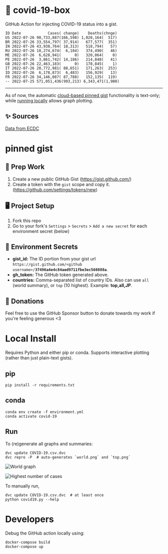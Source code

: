 # 🏥 covid-19-box

GitHub Action for injecting COVID-19 status into a gist.

```
ID Date            Cases( change)    Deaths(chnge)
US 2022-07-26 90,733,887(166,598) 1,028,164(  517)
BR 2022-07-26 33,554,797( 37,914)   677,577(  351)
IN 2022-07-26 43,938,764( 18,313)   518,794(   57)
RU 2022-07-26 18,274,674(  6,104)   374,490(   46)
ME 2022-07-26  6,628,941(      0)   320,064(    0)
PE 2022-07-26  3,861,742( 14,186)   214,848(   41)
GB 2022-07-26 22,463,183(      0)   178,845(    1)
IT 2022-07-26 20,772,981( 88,651)   171,263(  253)
ID 2022-07-26  6,178,873(  6,483)   156,929(   13)
FR 2022-07-26 34,146,087( 87,788)   152,135(  119)
-- 2022-07-25 571,051,436(993,213) 6,343,471(1,900)
```

---

As of now, the automatic [cloud-based pinned gist](#pinned-gist) functionality is text-only;
while [running locally](#local-install) allows graph plotting.

## ✨ Sources

[Data from ECDC](https://www.ecdc.europa.eu/en/publications-data/download-todays-data-geographic-distribution-covid-19-cases-worldwide)

# pinned gist

## 🎒 Prep Work
1. Create a new public GitHub Gist (https://gist.github.com/)
1. Create a token with the `gist` scope and copy it. (https://github.com/settings/tokens/new)

## 🖥 Project Setup
1. Fork this repo
1. Go to your fork's `Settings` > `Secrets` > `Add a new secret` for each environment secret (below)

## 🤫 Environment Secrets
- **gist_id:** The ID portion from your gist url `https://gist.github.com/<github username>/`**`37496a4e4c84aed9711fbe3ec560888a`**.
- **gh_token:** The GitHub token generated above.
- **countries:** Comma-separated list of country IDs. Also can use `all` (world summary), or `top` (10 highest). Example: **top,all,JP**.

## 💸 Donations

Feel free to use the GitHub Sponsor button to donate towards my work if you're feeling generous <3

# Local Install

Requires Python and either pip or conda. Supports interactive plotting (rather than just plain-text gists).

## pip

```
pip install -r requirements.txt
```

## conda

```
conda env create -f environment.yml
conda activate covid-19
```

## Run

To (re)generate all graphs and summaries:

```
dvc update COVID-19.csv.dvc
dvc repro -P  # auto-generates `world.png` and `top.png`
```

![World graph](world.png)

![Highest number of cases](top.png)

To manually run,

```
dvc update COVID-19.csv.dvc  # at least once
python covid19.py --help
```

# Developers

Debug the GitHub action locally using:

```
docker-compose build
docker-compose up
```
